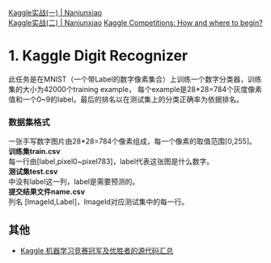 [Kaggle实战(一) | Nanjunxiao](http://nanjunxiao.github.io/2015/07/30/Kaggle%E5%AE%9E%E6%88%98%E4%B8%80/)  
[Kaggle实战(二) | Nanjunxiao](http://nanjunxiao.github.io/2015/07/31/Kaggle%E5%AE%9E%E6%88%98%E4%BA%8C/)
[Kaggle Competitions: How and where to begin?](http://www.analyticsvidhya.com/blog/2015/06/start-journey-kaggle/)  
# 1. Kaggle Digit Recognizer
此任务是在MNIST（一个带Label的数字像素集合）上训练一个数字分类器，训练集的大小为42000个training example，
每个example是28*28=784个灰度像素值和一个0~9的label。最后的排名以在测试集上的分类正确率为依据排名。
### 数据集格式
一张手写数字图片由28*28=784个像素组成，每一个像素的取值范围[0,255]。  
**训练集train.csv**  
每一行由[label,pixel0~pixel783]，label代表这张图是什么数字。  
**测试集test.csv**  
中没有label这一列，label是需要预测的。  
**提交结果文件name.csv**  
列名 [ImageId,Label]，ImageId对应测试集中的每一行。  

## 其他
* [Kaggle 机器学习竞赛冠军及优胜者的源代码汇总](http://suanfazu.com/t/kaggle-ji-qi-xue-xi-jing-sai-guan-jun-ji-you-sheng-zhe-de-yuan-dai-ma-hui-zong/230)
